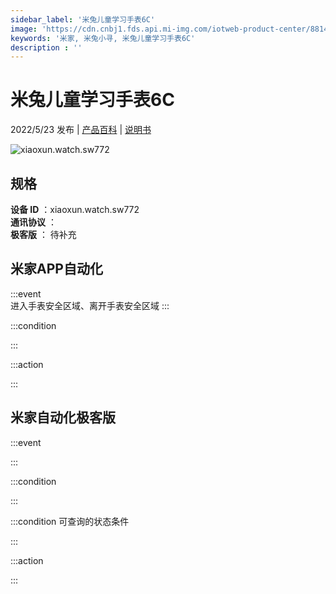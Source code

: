 ```yaml
---
sidebar_label: '米兔儿童学习手表6C'
image: 'https://cdn.cnbj1.fds.api.mi-img.com/iotweb-product-center/8814534c9f78243d1b54a13aa124a8dc_1646704875747.png?GalaxyAccessKeyId=AKVGLQWBOVIRQ3XLEW&Expires=9223372036854775807&Signature=OnzU0dBw1b7ZbBq/afhReR4ZCU4='
keywords: '米家, 米兔小寻, 米兔儿童学习手表6C'
description : ''
---
```

# 米兔儿童学习手表6C

2022/5/23 发布 | [产品百科](https://home.mi.com/webapp/content/baike/product/index.html?model=xiaoxun.watch.sw772/) | [说明书](https://home.mi.com/views/introduction.html?model=xiaoxun.watch.sw772&region=cn)

![xiaoxun.watch.sw772](https://cdn.cnbj1.fds.api.mi-img.com/iotweb-product-center/8814534c9f78243d1b54a13aa124a8dc_1646704875747.png?GalaxyAccessKeyId=AKVGLQWBOVIRQ3XLEW&Expires=9223372036854775807&Signature=OnzU0dBw1b7ZbBq/afhReR4ZCU4=)

## 规格  
> 
**设备 ID** ：xiaoxun.watch.sw772  
**通讯协议** ：  
**极客版**  ： 待补充 


## 米家APP自动化  

:::event  
进入手表安全区域、离开手表安全区域
:::

:::condition  

:::

:::action   

:::

## 米家自动化极客版  

:::event  

:::

:::condition  

:::

:::condition 可查询的状态条件  

:::

:::action  

:::

        
